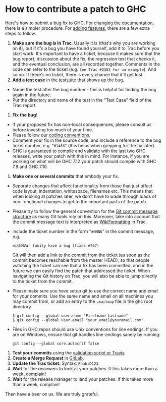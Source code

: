 # How to contribute a patch to GHC


Here's how to submit a bug fix to GHC. For [changing the documentation](working-conventions/documentation-changes), there is a simpler procedure.  For [adding features](working-conventions/adding-features), there are a few extra steps to follow.

1. **Make sure the bug is in Trac**.  Usually it is (that's why you are working on it), but if it's a bug you have found yourself, add it to Trac before you start work. It's important to have a ticket, because it makes sure that the bug report, discussion about the fix, the regression test that checks it, and the eventual conclusion, are all recorded together.  Comments in the code can refer to the ticket (e.g. `See Trac #2382 for an example`). And so on.  If there's no ticket, there is every chance that it'll get lost.
1. **[Add a test case](building/running-tests/adding)** in the [testsuite](building/running-tests) that shows up the bug. 

  - Name the test after the bug number - this is helpful for finding the bug again in the future. 
  - Put the directory and name of the test in the "Test Case" field of the Trac report.
1. **Fix the bug**! 

  - If your proposed fix has non-local consequences, please consult us before investing too much of your time. 
  - Please follow our [coding conventions](commentary/coding-style). 
  - Comment your fix in the source code, and include a reference to the bug ticket number, e.g. "`#1466`" (this helps when grepping for the fix later). 
  - GHC is guaranteed to compile and validate with the last two GHC releases; write your patch with this in mind. For instance, if you are working on what will be GHC 7.12 your patch should compile with GHC 7.8 and GHC 7.10.
1. **Make one or several commits** that embody your fix. 

  - Separate changes that affect functionality from those that just affect
    code layout, indentation, whitespace, filenames etc.  This means that
    when looking at patches later, we don't have to wade through loads of
    non-functional changes to get to the important parts of the patch. 
  - Please try to follow the general convention for the [Git commit message structure](http://tbaggery.com/2008/04/19/a-note-about-git-commit-messages.html) as many Git tools rely on this. Moreover, take into account that the commit message text is interpreted as [WikiFormatting](wiki-formatting) in Trac. 
  - include the ticket number in the form "`#NNNN`" in the commit message, e.g.

    ```wiki
    withMVar family have a bug (fixes #767)
    ```

    Git will then add a link to the commit from the ticket (as soon as the commit becomes reachable from the master HEAD), so that people watching the ticket can see that a fix has been committed, and in the future we can easily find the patch that addressed the ticket. When navigating the Git history on Trac, you will also be able to jump directly to the ticket from the commit. 
  - Please make sure you have setup git to use the correct name and email for your commits. Use the same name and email on all machines you may commit from, or add an entry to the `.mailmap` file in the ghc root directory.

    ```wiki
    $ git config --global user.name "Firstname Lastname"
    $ git config --global user.email "your_email@youremail.com"
    ```

  - Files in GHC repos should use Unix conventions for line endings.
    If you are on Windows, ensure that git handles line-endings sanely by running:

    ```wiki
    git config --global core.autocrlf false
    ```

1. **Test your commits** using the [validation script or Travis](testing-patches).
1. **Create a Merge Request** in [GitLab](https://gitlab.haskell.org/).
1. **Update the Trac ticket.** Syntax: `Phab:D123`. 
1. **Wait** for the reviewers to look at your patches. If this takes more than a week, complain! 
1. **Wait** for the release manager to land your patches. If this takes more than a week, complain!


Then have a beer on us.  We are truly grateful.
